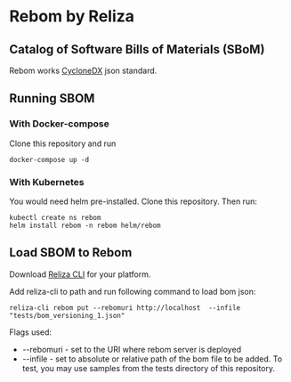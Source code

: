 # Rebom by Reliza

## Catalog of Software Bills of Materials (SBoM)

Rebom works [CycloneDX](https://cyclonedx.org) json standard.

## Running SBOM

### With Docker-compose
Clone this repository and run

```
docker-compose up -d
```

### With Kubernetes

You would need helm pre-installed. Clone this repository. Then run:

```
kubectl create ns rebom
helm install rebom -n rebom helm/rebom
```

## Load SBOM to Rebom
Download [Reliza CLI](https://github.com/relizaio/reliza-cli) for your platform.

Add reliza-cli to path and run following command to load bom json:

```
reliza-cli rebom put --rebomuri http://localhost  --infile "tests/bom_versioning_1.json"
```

Flags used:
- --rebomuri - set to the URI where rebom server is deployed
- --infile - set to absolute or relative path of the bom file to be added. To test, you may use samples from the tests directory of this repository.